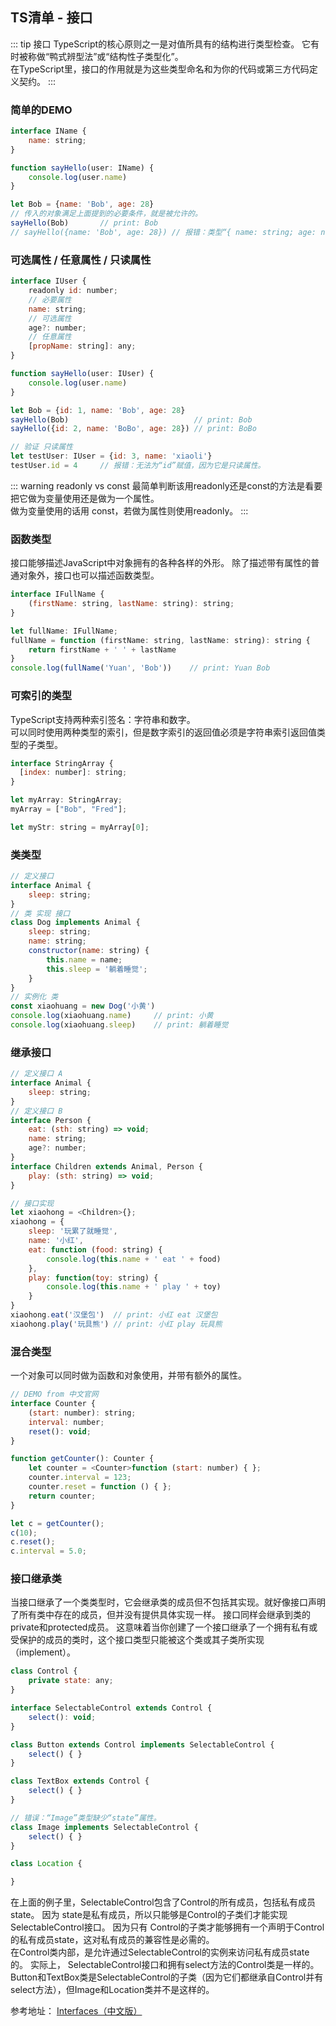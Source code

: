 ## TS清单 - 接口
::: tip 接口
TypeScript的核心原则之一是对值所具有的结构进行类型检查。 它有时被称做“鸭式辨型法”或“结构性子类型化”。 <br/>
在TypeScript里，接口的作用就是为这些类型命名和为你的代码或第三方代码定义契约。
:::

### 简单的DEMO
```js
interface IName {
    name: string;
}

function sayHello(user: IName) {
    console.log(user.name)
}

let Bob = {name: 'Bob', age: 28}
// 传入的对象满足上面提到的必要条件，就是被允许的。
sayHello(Bob)       // print: Bob
// sayHello({name: 'Bob', age: 28}) // 报错：类型“{ name: string; age: number; }”的参数不能赋给类型“IName”的参数。
```

### 可选属性 / 任意属性 / 只读属性
```js
interface IUser {
    readonly id: number;
    // 必要属性
    name: string;
    // 可选属性
    age?: number;
    // 任意属性
    [propName: string]: any;
}

function sayHello(user: IUser) {
    console.log(user.name)
}

let Bob = {id: 1, name: 'Bob', age: 28}
sayHello(Bob)                            // print: Bob
sayHello({id: 2, name: 'BoBo', age: 28}) // print: BoBo

// 验证 只读属性
let testUser: IUser = {id: 3, name: 'xiaoli'}
testUser.id = 4     // 报错：无法为“id”赋值，因为它是只读属性。
```

::: warning readonly vs const
最简单判断该用readonly还是const的方法是看要把它做为变量使用还是做为一个属性。<br/>
做为变量使用的话用 const，若做为属性则使用readonly。
:::

### 函数类型
接口能够描述JavaScript中对象拥有的各种各样的外形。 除了描述带有属性的普通对象外，接口也可以描述函数类型。
```js
interface IFullName {
    (firstName: string, lastName: string): string;
}

let fullName: IFullName;
fullName = function (firstName: string, lastName: string): string {
    return firstName + ' ' + lastName
}
console.log(fullName('Yuan', 'Bob'))    // print: Yuan Bob
```

### 可索引的类型
TypeScript支持两种索引签名：字符串和数字。<br/>
可以同时使用两种类型的索引，但是数字索引的返回值必须是字符串索引返回值类型的子类型。 
```js
interface StringArray {
  [index: number]: string;
}

let myArray: StringArray;
myArray = ["Bob", "Fred"];

let myStr: string = myArray[0];
```

### 类类型
```js
// 定义接口
interface Animal {
    sleep: string;
}
// 类 实现 接口
class Dog implements Animal {
    sleep: string;
    name: string;
    constructor(name: string) {
        this.name = name;
        this.sleep = '躺着睡觉';
    }
}
// 实例化 类
const xiaohuang = new Dog('小黄')
console.log(xiaohuang.name)     // print: 小黄
console.log(xiaohuang.sleep)    // print: 躺着睡觉
```

### 继承接口
```js
// 定义接口 A
interface Animal {
    sleep: string;
}
// 定义接口 B
interface Person {
    eat: (sth: string) => void;
    name: string;
    age?: number;
}
interface Children extends Animal, Person {
    play: (sth: string) => void;
}

// 接口实现
let xiaohong = <Children>{};
xiaohong = {
    sleep: '玩累了就睡觉',
    name: '小红',
    eat: function (food: string) {
        console.log(this.name + ' eat ' + food)
    },
    play: function(toy: string) {
        console.log(this.name + ' play ' + toy)
    }
}
xiaohong.eat('汉堡包')  // print: 小红 eat 汉堡包
xiaohong.play('玩具熊') // print: 小红 play 玩具熊
```

### 混合类型
一个对象可以同时做为函数和对象使用，并带有额外的属性。
```js
// DEMO from 中文官网
interface Counter {
    (start: number): string;
    interval: number;
    reset(): void;
}

function getCounter(): Counter {
    let counter = <Counter>function (start: number) { };
    counter.interval = 123;
    counter.reset = function () { };
    return counter;
}

let c = getCounter();
c(10);
c.reset();
c.interval = 5.0;
```

### 接口继承类
当接口继承了一个类类型时，它会继承类的成员但不包括其实现。就好像接口声明了所有类中存在的成员，但并没有提供具体实现一样。 接口同样会继承到类的private和protected成员。 这意味着当你创建了一个接口继承了一个拥有私有或受保护的成员的类时，这个接口类型只能被这个类或其子类所实现（implement）。
```js
class Control {
    private state: any;
}

interface SelectableControl extends Control {
    select(): void;
}

class Button extends Control implements SelectableControl {
    select() { }
}

class TextBox extends Control {
    select() { }
}

// 错误：“Image”类型缺少“state”属性。
class Image implements SelectableControl {
    select() { }
}

class Location {

}
```
在上面的例子里，SelectableControl包含了Control的所有成员，包括私有成员state。 因为 state是私有成员，所以只能够是Control的子类们才能实现SelectableControl接口。 因为只有 Control的子类才能够拥有一个声明于Control的私有成员state，这对私有成员的兼容性是必需的。<br/>
在Control类内部，是允许通过SelectableControl的实例来访问私有成员state的。 实际上， SelectableControl接口和拥有select方法的Control类是一样的。 Button和TextBox类是SelectableControl的子类（因为它们都继承自Control并有select方法），但Image和Location类并不是这样的。

参考地址：
<a href="https://www.tslang.cn/docs/handbook/interfaces.html" target="_blank">Interfaces（中文版）</a><br />



